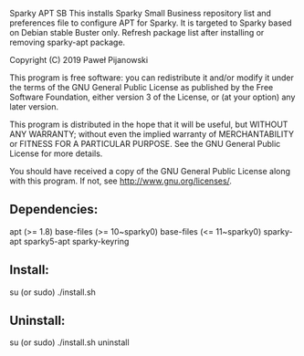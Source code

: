 Sparky APT SB
This installs Sparky Small Business repository list and preferences file to configure APT for Sparky. It is targeted to Sparky based on Debian stable Buster only. Refresh package list after installing or removing sparky-apt package.

Copyright (C) 2019 Paweł Pijanowski

This program is free software: you can redistribute it and/or modify
it under the terms of the GNU General Public License as published by
the Free Software Foundation, either version 3 of the License, or
(at your option) any later version.

This program is distributed in the hope that it will be useful,
but WITHOUT ANY WARRANTY; without even the implied warranty of
MERCHANTABILITY or FITNESS FOR A PARTICULAR PURPOSE.  See the
GNU General Public License for more details.

You should have received a copy of the GNU General Public License
along with this program.  If not, see <http://www.gnu.org/licenses/>.

Dependencies:
-------------
apt (>= 1.8)
base-files (>= 10~sparky0)
base-files (<= 11~sparky0)
sparky-apt
sparky5-apt
sparky-keyring

Install:
-------------
su (or sudo) 
./install.sh

Uninstall:
-------------
su (or sudo)
./install.sh uninstall
